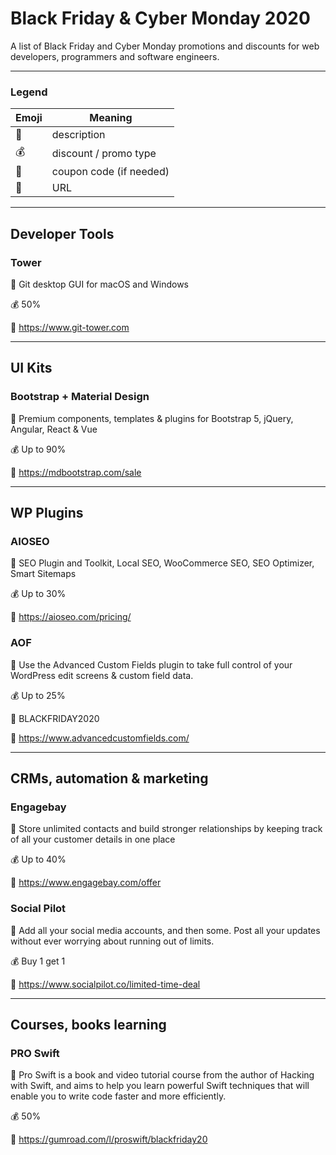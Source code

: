 # Black Friday & Cyber Monday 2020
A list of Black Friday and Cyber Monday promotions and discounts for web developers, programmers and software engineers.

-----

### Legend

|Emoji | Meaning           |
|---|-------------------------|
| 📓 | description        |
| 💰 | discount / promo type   |
| 🎫 | coupon code (if needed) |
| 🔗 | URL                     |

-----

## Developer Tools

### Tower

📓 Git desktop GUI for macOS and Windows

💰 50%

🔗 https://www.git-tower.com

-----

## UI Kits

### Bootstrap + Material Design

📓 Premium components, templates & plugins for Bootstrap 5, jQuery, Angular, React & Vue

💰 Up to 90%

🔗 https://mdbootstrap.com/sale

-----

## WP Plugins

### AIOSEO

📓 SEO Plugin and Toolkit, Local SEO, WooCommerce SEO, SEO Optimizer, Smart Sitemaps

💰 Up to 30%

🔗 https://aioseo.com/pricing/

### AOF

📓 Use the Advanced Custom Fields plugin to take full control of your WordPress edit screens & custom field data.

💰 Up to 25%

🎫 BLACKFRIDAY2020

🔗 https://www.advancedcustomfields.com/

-----

## CRMs, automation & marketing

### Engagebay

📓 Store unlimited contacts and build stronger relationships by keeping track of all your customer details in one place

💰 Up to 40%

🔗 https://www.engagebay.com/offer

### Social Pilot

📓 Add all your social media accounts, and then some. Post all your updates without ever worrying about running out of limits.

💰 Buy 1 get 1

🔗 https://www.socialpilot.co/limited-time-deal

------

## Courses, books learning

### PRO Swift

📓 Pro Swift is a book and video tutorial course from the author of Hacking with Swift, and aims to help you learn powerful Swift techniques that will enable you to write code faster and more efficiently.

💰 50%

🔗 https://gumroad.com/l/proswift/blackfriday20





